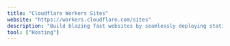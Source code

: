 ```yaml
---
title: "Cloudflare Workers Sites"
website: "https://workers.cloudflare.com/sites"
description: "Build blazing fast websites by seamlessly deploying static assets alongside your APIs and application code."
tool: ["Hosting"]
---
```

